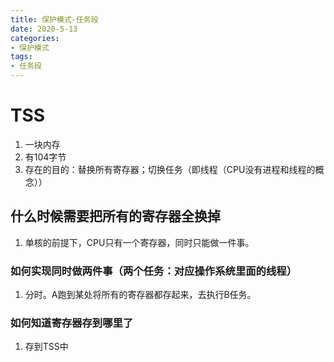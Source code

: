 ```yaml
---
title: 保护模式-任务段
date: 2020-5-13
categories: 
- 保护模式
tags: 
- 任务段
---
```


# TSS

1. 一块内存
2. 有104字节
3. 存在的目的：替换所有寄存器；切换任务（即线程（CPU没有进程和线程的概念））

## 什么时候需要把所有的寄存器全换掉
1. 单核的前提下，CPU只有一个寄存器，同时只能做一件事。

### 如何实现同时做两件事（两个任务：对应操作系统里面的线程）
1. 分时。A跑到某处将所有的寄存器都存起来，去执行B任务。

### 如何知道寄存器存到哪里了
1. 存到TSS中

